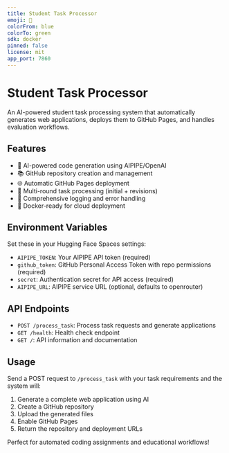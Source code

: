 ```yaml
---
title: Student Task Processor
emoji: 🤖
colorFrom: blue
colorTo: green
sdk: docker
pinned: false
license: mit
app_port: 7860
---
```


# Student Task Processor

An AI-powered student task processing system that automatically generates web applications, deploys them to GitHub Pages, and handles evaluation workflows.

## Features

- 🤖 AI-powered code generation using AIPIPE/OpenAI
- 📚 GitHub repository creation and management
- 🌐 Automatic GitHub Pages deployment
- 🔄 Multi-round task processing (initial + revisions)
- 📝 Comprehensive logging and error handling
- 🐳 Docker-ready for cloud deployment

## Environment Variables

Set these in your Hugging Face Spaces settings:

- `AIPIPE_TOKEN`: Your AIPIPE API token (required)
- `github_token`: GitHub Personal Access Token with repo permissions (required)
- `secret`: Authentication secret for API access (required)
- `AIPIPE_URL`: AIPIPE service URL (optional, defaults to openrouter)

## API Endpoints

- `POST /process_task`: Process task requests and generate applications
- `GET /health`: Health check endpoint
- `GET /`: API information and documentation

## Usage

Send a POST request to `/process_task` with your task requirements and the system will:

1. Generate a complete web application using AI
2. Create a GitHub repository
3. Upload the generated files
4. Enable GitHub Pages
5. Return the repository and deployment URLs

Perfect for automated coding assignments and educational workflows!